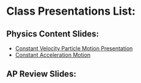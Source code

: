 # Class Presentations List:


## Physics Content Slides:

  - [Constant Velocity Particle Motion Presentation](Presentations\APCVPM\talks\CVPM2023.html)
  - [Constant Acceleration Motion](../mrporterphysics.github.io/Presentations/APCAPM/talks/CAPM2023.html)

  
## AP Review Slides:


